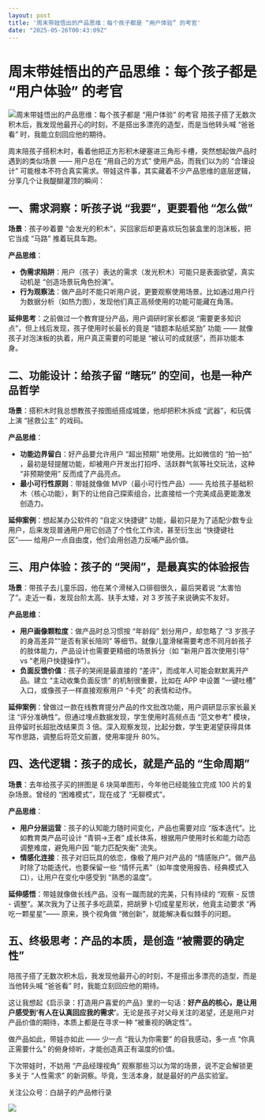 ```yaml
---
layout: post
title: '周末带娃悟出的产品思维：每个孩子都是 “用户体验” 的考官'
date: "2025-05-26T00:43:09Z"
---
```

周末带娃悟出的产品思维：每个孩子都是 “用户体验” 的考官
=============================

![周末带娃悟出的产品思维：每个孩子都是 “用户体验” 的考官](https://img2024.cnblogs.com/blog/43860/202505/43860-20250525114827936-2050756986.png) 陪孩子搭了无数次积木后，我发现他最开心的时刻，不是搭出多漂亮的造型，而是当他转头喊 “爸爸看” 时，我能立刻回应他的期待。

周末陪孩子搭积木时，看着他把正方形积木硬塞进三角形卡槽，突然想起做产品时遇到的类似场景 —— 用户总在 “用自己的方式” 使用产品，而我们以为的 “合理设计” 可能根本不符合真实需求。带娃这件事，其实藏着不少产品思维的底层逻辑，分享几个让我醍醐灌顶的瞬间：

一、需求洞察：听孩子说 “我要”，更要看他 “怎么做”
---------------------------

**场景**：孩子吵着要 “会发光的积木”，买回家后却更喜欢玩包装盒里的泡沫板，把它当成 “马路” 推着玩具车跑。

**产品思维**：

*   **伪需求陷阱**：用户（孩子）表达的需求（发光积木）可能只是表面欲望，真实动机是 “创造场景玩角色扮演”。
*   **行为观察法**：做产品时不能只听用户说，更要观察使用场景。比如通过用户行为数据分析（如热力图），发现他们真正高频使用的功能可能藏在角落。

**延伸思考**：之前做过一个教育提分产品，用户调研时家长都说 “需要更多知识点”，但上线后发现，孩子使用时长最长的竟是 “错题本贴纸奖励” 功能 —— 就像孩子对泡沫板的执着，用户真正需要的可能是 “被认可的成就感”，而非功能本身。

二、功能设计：给孩子留 “瞎玩” 的空间，也是一种产品哲学
-----------------------------

**场景**：搭积木时我总想教孩子按图纸搭成城堡，他却把积木拆成 “武器”，和玩偶上演 “拯救公主” 的戏码。

**产品思维**：

*   **功能边界留白**：好产品要允许用户 “超出预期” 地使用。比如微信的 “拍一拍” ，最初是轻提醒功能，却被用户开发出打招呼、活跃群气氛等社交玩法，这种 “非预期使用” 反而成了产品亮点。
*   **最小可行性原则**：带娃就像做 MVP（最小可行性产品）—— 先给孩子基础积木（核心功能），剩下的让他自己探索组合，比直接给一个完美成品更能激发创造力。

**延伸案例**：想起某办公软件的 “自定义快捷键” 功能，最初只是为了适配少数专业用户，后来发现普通用户用它创造了个性化工作流，甚至衍生出 “快捷键社区”—— 给用户一点自由度，他们会用创造力反哺产品价值。

三、用户体验：孩子的 “哭闹”，是最真实的体验报告
-------------------------

**场景**：带孩子去儿童乐园，他在某个滑梯入口徘徊很久，最后哭着说 “太害怕了”。走近一看，发现台阶太高、扶手太矮，对 3 岁孩子来说确实不友好。

**产品思维**：

*   **用户画像颗粒度**：做产品时总习惯按 “年龄段” 划分用户，却忽略了 “3 岁孩子的身高差异”“是否有家长陪同” 等细节。就像儿童滑梯需要考虑不同月龄孩子的肢体能力，产品设计也需要更精细的场景拆分（如 “新用户首次使用引导” vs “老用户快捷操作”）。
*   **负面反馈价值**：孩子的哭闹是最直接的 “差评”，而成年人可能会默默离开产品。建立 “主动收集负面反馈” 的机制很重要，比如在 APP 中设置 “一键吐槽” 入口，或像孩子一样直接观察用户 “卡壳” 的表情和动作。

**延伸案例**：曾做过一款在线教育提分产品的作文批改功能，用户调研显示家长最关注 “评分准确性”。但通过埋点数据发现，学生使用时高频点击 “范文参考” 模块，且停留时长超批改结果页 3 倍。深入观察发现，比起分数，学生更渴望获得具体写作思路，调整后将范文前置，使用率提升 80%。

四、迭代逻辑：孩子的成长，就是产品的 “生命周期”
-------------------------

**场景**：去年给孩子买的拼图是 6 块简单图形，今年他已经能独立完成 100 片的复杂场景。曾经的 “困难模式”，现在成了 “无聊模式”。

**产品思维**：

*   **用户分层运营**：孩子的认知能力随时间变化，产品也需要对应 “版本迭代”。比如教育类产品可设计 “青铜→王者” 成长体系，根据用户使用时长和能力动态调整难度，避免用户因 “能力匹配失衡” 流失。
*   **情感化连接**：孩子对旧玩具的依恋，像极了用户对产品的 “情感账户”。做产品时除了功能迭代，也要保留一些 “情怀元素”（如年度使用报告、经典模式入口），让用户在变化中感受到 “熟悉的温度”。

**延伸感悟**：带娃就像做长线产品，没有一蹴而就的完美，只有持续的 “观察 - 反馈 - 调整”。某次我为了让孩子多吃蔬菜，把胡萝卜切成星星形状，他竟主动要求 “再吃一颗星星”—— 原来，换个视角做 “微创新”，就能解决看似棘手的问题。

五、终极思考：产品的本质，是创造 “被需要的确定性”
--------------------------

陪孩子搭了无数次积木后，我发现他最开心的时刻，不是搭出多漂亮的造型，而是当他转头喊 “爸爸看” 时，我能立刻回应他的期待。

这让我想起《启示录：打造用户喜爱的产品》里的一句话：**好产品的核心，是让用户感受到‘有人在认真回应我的需求’**。无论是孩子对父母关注的渴望，还是用户对产品价值的期待，本质上都是在寻求一种 “被重视的确定性”。

做产品如此，带娃亦如此 —— 少一点 “我认为你需要” 的自我感动，多一点 “你真正需要什么” 的俯身倾听，才能创造真正有温度的价值。

下次带娃时，不妨用 “产品经理视角” 观察那些习以为常的场景，说不定会解锁更多关于 “人性需求” 的新洞察。毕竟，生活本身，就是最好的产品实验室。

关注公众号：白胡子的产品修行录

![](https://img2024.cnblogs.com/blog/43860/202505/43860-20250525115002360-1823479709.jpg)